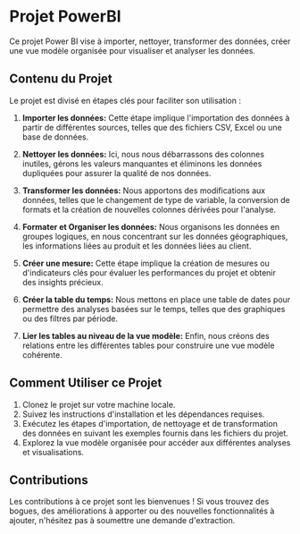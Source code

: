 # Projet PowerBI 

Ce projet Power BI vise à importer, nettoyer, transformer des données, créer une vue modèle organisée pour visualiser et analyser les données.

## Contenu du Projet

Le projet est divisé en étapes clés pour faciliter son utilisation :

1. **Importer les données:** Cette étape implique l'importation des données à partir de différentes sources, telles que des fichiers CSV, Excel ou une base de données.

2. **Nettoyer les données:** Ici, nous nous débarrassons des colonnes inutiles, gérons les valeurs manquantes et éliminons les données dupliquées pour assurer la qualité de nos données.

3. **Transformer les données:** Nous apportons des modifications aux données, telles que le changement de type de variable, la conversion de formats et la création de nouvelles colonnes dérivées pour l'analyse.

4. **Formater et Organiser les données:** Nous organisons les données en groupes logiques, en nous concentrant sur les données géographiques, les informations liées au produit et les données liées au client.

5. **Créer une mesure:** Cette étape implique la création de mesures ou d'indicateurs clés pour évaluer les performances du projet et obtenir des insights précieux.

6. **Créer la table du temps:** Nous mettons en place une table de dates pour permettre des analyses basées sur le temps, telles que des graphiques ou des filtres par période.

7. **Lier les tables au niveau de la vue modèle:** Enfin, nous créons des relations entre les différentes tables pour construire une vue modèle cohérente.

## Comment Utiliser ce Projet

1. Clonez le projet sur votre machine locale.
2. Suivez les instructions d'installation et les dépendances requises.
3. Exécutez les étapes d'importation, de nettoyage et de transformation des données en suivant les exemples fournis dans les fichiers du projet.
4. Explorez la vue modèle organisée pour accéder aux différentes analyses et visualisations.

## Contributions

Les contributions à ce projet sont les bienvenues ! Si vous trouvez des bogues, des améliorations à apporter ou des nouvelles fonctionnalités à ajouter, n'hésitez pas à soumettre une demande d'extraction.

